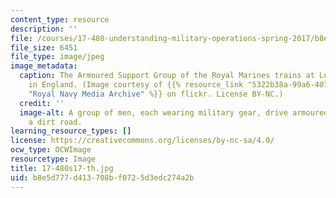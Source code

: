 ```yaml
---
content_type: resource
description: ''
file: /courses/17-480-understanding-military-operations-spring-2017/b8e5d777d413708bf0725d3edc274a2b_17-480s17-th.jpg
file_size: 6451
file_type: image/jpeg
image_metadata:
  caption: The Armoured Support Group of the Royal Marines trains at Lulworth Range
    in England. (Image courtesy of {{% resource_link "5322b38a-99a6-407e-a020-c5b2c4b6a41f"
    "Royal Navy Media Archive" %}} on flickr. License BY-NC.)
  credit: ''
  image-alt: A group of men, each wearing military gear, drive armoured vehicles down
    a dirt road.
learning_resource_types: []
license: https://creativecommons.org/licenses/by-nc-sa/4.0/
ocw_type: OCWImage
resourcetype: Image
title: 17-480s17-th.jpg
uid: b8e5d777-d413-708b-f072-5d3edc274a2b
---
```


